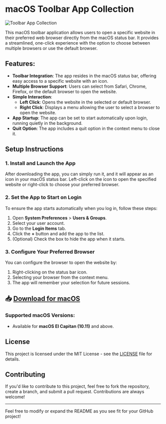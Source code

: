 # macOS Toolbar App Collection

![Toolbar App Collection](https://i.ibb.co/5XFMH3KG/Mac-OSXTool-Bar-Apps.png)

This macOS toolbar application allows users to open a specific website in their preferred web browser directly from the macOS status bar. It provides a streamlined, one-click experience with the option to choose between multiple browsers or use the default browser.

## Features:
- **Toolbar Integration**: The app resides in the macOS status bar, offering easy access to a specific website with an icon.
- **Multiple Browser Support**: Users can select from Safari, Chrome, Firefox, or the default browser to open the website.
- **Simple Interaction**:
  - **Left Click**: Opens the website in the selected or default browser.
  - **Right Click**: Displays a menu allowing the user to select a browser to open the website.
- **App Startup**: The app can be set to start automatically upon login, running quietly in the background.
- **Quit Option**: The app includes a quit option in the context menu to close it.

## Setup Instructions

### 1. **Install and Launch the App**
After downloading the app, you can simply run it, and it will appear as an icon in your macOS status bar. Left-click on the icon to open the specified website or right-click to choose your preferred browser.

### 2. **Set the App to Start on Login**
To ensure the app starts automatically when you log in, follow these steps:
1. Open **System Preferences** > **Users & Groups**.
2. Select your user account.
3. Go to the **Login Items** tab.
4. Click the **+** button and add the app to the list.
5. (Optional) Check the box to hide the app when it starts.

### 3. **Configure Your Preferred Browser**
You can configure the browser to open the website by:
1. Right-clicking on the status bar icon.
2. Selecting your browser from the context menu.
3. The app will remember your selection for future sessions.

## 📥 [Download for macOS](https://github.com/SongDrop/macosx-toolbar-app-collection/releases/tag/macosx)

### Supported macOS Versions:
- Available for **macOS El Capitan (10.11)** and above.

## License

This project is licensed under the MIT License - see the [LICENSE](LICENSE) file for details.

## Contributing

If you'd like to contribute to this project, feel free to fork the repository, create a branch, and submit a pull request. Contributions are always welcome!

---

Feel free to modify or expand the README as you see fit for your GitHub project!
